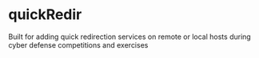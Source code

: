 # quickRedir
Built for adding quick redirection services on remote or local hosts during cyber defense competitions and exercises
